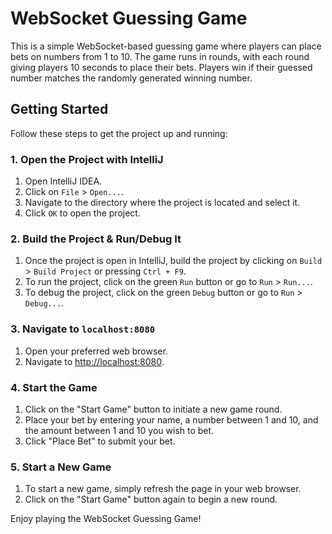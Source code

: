 # WebSocket Guessing Game

This is a simple WebSocket-based guessing game where players can place bets on numbers from 1 to 10. The game runs in rounds, with each round giving players 10 seconds to place their bets. Players win if their guessed number matches the randomly generated winning number.

## Getting Started

Follow these steps to get the project up and running:

### 1. Open the Project with IntelliJ

1. Open IntelliJ IDEA.
2. Click on `File` > `Open...`.
3. Navigate to the directory where the project is located and select it.
4. Click `OK` to open the project.

### 2. Build the Project & Run/Debug It

1. Once the project is open in IntelliJ, build the project by clicking on `Build` > `Build Project` or pressing `Ctrl + F9`.
2. To run the project, click on the green `Run` button or go to `Run` > `Run...`.
3. To debug the project, click on the green `Debug` button or go to `Run` > `Debug...`.

### 3. Navigate to `localhost:8080`

1. Open your preferred web browser.
2. Navigate to [http://localhost:8080](http://localhost:8080).

### 4. Start the Game

1. Click on the "Start Game" button to initiate a new game round.
2. Place your bet by entering your name, a number between 1 and 10, and the amount between 1 and 10 you wish to bet.
3. Click "Place Bet" to submit your bet.

### 5. Start a New Game

1. To start a new game, simply refresh the page in your web browser.
2. Click on the "Start Game" button again to begin a new round.

Enjoy playing the WebSocket Guessing Game!

